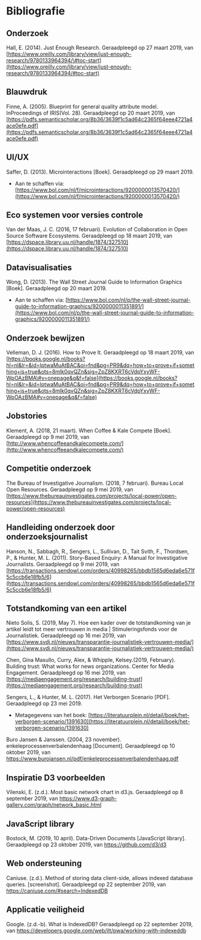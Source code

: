 # Bibliografie

## Onderzoek

Hall, E. \(2014\). Just Enough Research. Geraadpleegd op 27 maart 2019, van [https://www.oreilly.com/library/view/just-enough-research/9780133964394/\#toc-start](https://www.oreilly.com/library/view/just-enough-research/9780133964394/#toc-start)

## Blauwdruk

Finne, A. \(2005\). Blueprint for general quality attribute model. InProceedings of IRIS\(Vol. 28\). Geraadpleegd op 20 maart 2019, van [https://pdfs.semanticscholar.org/8b36/3639f1c5ad64c2365f64eee4721a4ace0efe.pdf](https://pdfs.semanticscholar.org/8b36/3639f1c5ad64c2365f64eee4721a4ace0efe.pdf)

## UI/UX

Saffer, D. \(2013\). Microinteractions \[Boek\]. Geraadpleegd op 29 maart 2019. 

* Aan te schaffen via: [https://www.bol.com/nl/f/microinteractions/9200000013570420/](https://www.bol.com/nl/f/microinteractions/9200000013570420/)


## Eco systemen voor versies controle

Van der Maas, J. C. \(2016, 17 februari\). Evolution of Collaboration in Open Source Software Ecosystems. Geraadpleegd op 18 maart 2019, van [https://dspace.library.uu.nl/handle/1874/327510](https://dspace.library.uu.nl/handle/1874/327510)

## Datavisualisaties

Wong, D. \(2013\). The Wall Street Journal Guide to Information Graphics \[Boek\]. Geraadpleegd op 20 maart 2019.

* Aan te schaffen via: [https://www.bol.com/nl/p/the-wall-street-journal-guide-to-information-graphics/9200000011351891/](https://www.bol.com/nl/p/the-wall-street-journal-guide-to-information-graphics/9200000011351891/)

## Onderzoek bewijzen

Velleman, D. J. \(2016\). How to Prove It. Geraadpleegd op 18 maart 2019, van [https://books.google.nl/books?hl=nl&lr=&id=lptwaMuAtBAC&oi=fnd&pg=PR9&dq=how+to+prove+if+something+is+true&ots=8mlk0qvQZn&sig=ZpZ8KXRT6cVdpYxyWF-WpOAzBMA\#v=onepage&q&f=false](https://books.google.nl/books?hl=nl&lr=&id=lptwaMuAtBAC&oi=fnd&pg=PR9&dq=how+to+prove+if+something+is+true&ots=8mlk0qvQZn&sig=ZpZ8KXRT6cVdpYxyWF-WpOAzBMA#v=onepage&q&f=false)

## Jobstories

Klement, A. \(2018, 21 maart\). When Coffee & Kale Compete \[Boek\]. Geraadpleegd op 9 mei 2019, van [http://www.whencoffeeandkalecompete.com/](http://www.whencoffeeandkalecompete.com/)

## Competitie onderzoek

The Bureau of Investigative Journalism. \(2018, 7 februari\). Bureau Local Open Resources. Geraadpleegd op 9 mei 2019, van [https://www.thebureauinvestigates.com/projects/local-power/open-resources](https://www.thebureauinvestigates.com/projects/local-power/open-resources)

## Handleiding onderzoek door onderzoeksjournalist

Hanson, N., Sabbagh, R., Sengers, L., Sullivan, D., Tait Svith, F., Thordsen, P., & Hunter, M. L. \(2011\). Story-Based Enquiry: A Manual for Investigative Journalists. Geraadpleegd op 9 mei 2019, van [https://transactions.sendowl.com/orders/40998265/bbdb1565d6eda6e571f5c5ccb6e18fb5/6](https://transactions.sendowl.com/orders/40998265/bbdb1565d6eda6e571f5c5ccb6e18fb5/6)

## Totstandkoming van een artikel

Nieto Solis, S. \(2019, May 7\). Hoe een kader over de totstandkoming van je artikel leidt tot meer vertrouwen in media \| Stimuleringsfonds voor de Journalistiek. Geraadpleegd op 16 mei 2019, van [https://www.svdj.nl/nieuws/transparantie-journalistiek-vertrouwen-media/](https://www.svdj.nl/nieuws/transparantie-journalistiek-vertrouwen-media/)

Chen, Gina Masullo, Curry, Alex, & Whipple, Kelsey.\(2019, February\). Building trust: What works for news organizations. Center for Media Engagement. Geraadpleegd op 16 mei 2019, van [https://mediaengagement.org/research/building-trust](https://mediaengagement.org/research/building-trust)


Sengers, L., & Hunter, M. L. (2017). Het Verborgen Scenario [PDF]. Geraadpleegd op 23 mei 2019.

* Metagegevens van het boek: [https://literatuurplein.nl/detail/boek/het-verborgen-scenario/1391630](https://literatuurplein.nl/detail/boek/het-verborgen-scenario/1391630)

Buro Jansen & Janssen. (2004, 23 november). enkeleprocessenverbalendenhaag [Document]. Geraadpleegd op 10 oktober 2019, van https://www.burojansen.nl/pdf/enkeleprocessenverbalendenhaag.pdf


## Inspiratie D3 voorbeelden
Vilenski, E. (z.d.). Most basic network chart in d3.js. Geraadpleegd op 8 september 2019, van https://www.d3-graph-gallery.com/graph/network_basic.html

## JavaScript library

Bostock, M. (2019, 10 april). Data-Driven Documents [JavaScript library]. Geraadpleegd op 23 oktober 2019, van https://github.com/d3/d3

## Web ondersteuning
Caniuse. (z.d.). Method of storing data client-side, allows indexed database queries. [screenshot]. Geraadpleegd op 22 september 2019, van https://caniuse.com/#search=IndexedDB

## Applicatie veiligheid
Google. (z.d.-b). What is IndexedDB? Geraadpleegd op 22 september 2019, van https://developers.google.com/web/ilt/pwa/working-with-indexeddb